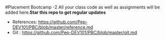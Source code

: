 #Placement Bootcamp -2
 All your class code as well as assignments will be added here.**Star this repo to get regular updates** 
* References: https://github.com/Pep-DEV101/PBC/blob/master/reference.md
* Git : https://github.com/Pep-DEV101/PBC/blob/master/git.md 
